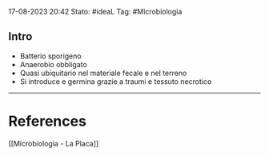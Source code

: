 17-08-2023 20:42
Stato: #ideaL
Tag: #Microbiologia 

## Intro 
- Batterio sporigeno
- Anaerobio obbligato
- Quasi ubiquitario nel materiale fecale e nel terreno
- Si introduce e germina grazie a traumi e tessuto necrotico



---
# References
[[Microbiologia - La Placa]]